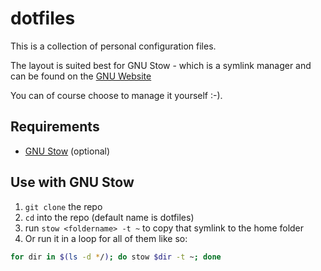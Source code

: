 # dotfiles

This is a collection of personal configuration files.

The layout is suited best for GNU Stow - which is a symlink manager and can be
found on the [GNU Website](https://www.gnu.org/software/stow/)

You can of course choose to manage it yourself :-).

## Requirements
* [GNU Stow](https://www.gnu.org/software/stow/) (optional)

## Use with GNU Stow

1. ```git clone``` the repo
2. ```cd``` into the repo (default name is dotfiles)
3. run ```stow <foldername> -t ~``` to copy that symlink to the home folder
4. Or run it in a loop for all of them like so:

```bash
for dir in $(ls -d */); do stow $dir -t ~; done
```
